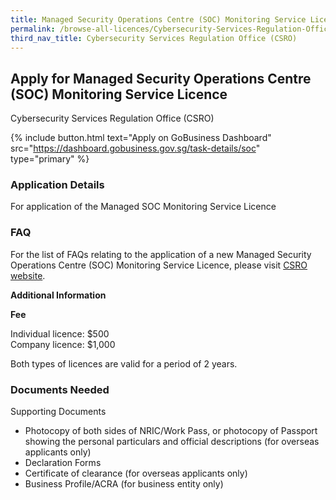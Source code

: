 ```yaml
---
title: Managed Security Operations Centre (SOC) Monitoring Service Licence
permalink: /browse-all-licences/Cybersecurity-Services-Regulation-Office-(CSRO)/Managed-Security-Operations-Centre-(SOC)-Monitoring-Service-Licence
third_nav_title: Cybersecurity Services Regulation Office (CSRO)
---
```


## Apply for Managed Security Operations Centre (SOC) Monitoring Service Licence

Cybersecurity Services Regulation Office (CSRO)

{% include button.html text="Apply on GoBusiness Dashboard" src="https://dashboard.gobusiness.gov.sg/task-details/soc" type="primary" %}

<H3>Application Details</H3>

<p>For application of the Managed SOC Monitoring Service Licence</p>
<h3>FAQ</h3>
<p>For the list of FAQs relating to the application of a new Managed Security Operations Centre (SOC) Monitoring Service Licence, please visit <a href="https://www.csro.gov.sg/resources/faqs/" target="_blank" rel="noopener">CSRO website</a>.</p>

<strong>Additional Information</strong>

<p><strong>Fee</strong></p> 
<p>Individual licence: $500<br>Company licence: $1,000</p> 
<p>Both types of licences are valid for a period of 2 years.</p>

<H3>Documents Needed</H3>

<p>Supporting Documents</p> 
<ul style="margin-top: 0cm;" type="disc"> 
<li>Photocopy of both sides of NRIC/Work Pass, or photocopy of Passport showing the personal particulars and official descriptions (for overseas applicants only)</li> 
<li>Declaration Forms</li> 
<li>Certificate of clearance (for overseas applicants only)</li> 
<li>Business Profile/ACRA (for business entity only)</li> 
</ul>

